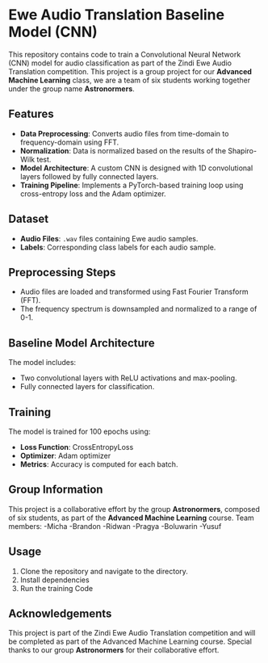 # Ewe Audio Translation Baseline Model (CNN)

This repository contains code to train a Convolutional Neural Network (CNN) model for audio classification as part of the Zindi Ewe Audio Translation competition. This project is a group project for our **Advanced Machine Learning** class, we are a team of six students working together under the group name **Astronormers**.

## Features
- **Data Preprocessing**: Converts audio files from time-domain to frequency-domain using FFT.
- **Normalization**: Data is normalized based on the results of the Shapiro-Wilk test.
- **Model Architecture**: A custom CNN is designed with 1D convolutional layers followed by fully connected layers.
- **Training Pipeline**: Implements a PyTorch-based training loop using cross-entropy loss and the Adam optimizer.

## Dataset
- **Audio Files**: `.wav` files containing Ewe audio samples.
- **Labels**: Corresponding class labels for each audio sample.

## Preprocessing Steps
- Audio files are loaded and transformed using Fast Fourier Transform (FFT).
- The frequency spectrum is downsampled and normalized to a range of 0-1.

## Baseline Model Architecture
The model includes:
- Two convolutional layers with ReLU activations and max-pooling.
- Fully connected layers for classification.

## Training
The model is trained for 100 epochs using:
- **Loss Function**: CrossEntropyLoss
- **Optimizer**: Adam optimizer
- **Metrics**: Accuracy is computed for each batch.

## Group Information
This project is a collaborative effort by the group **Astronormers**, composed of six students, as part of the **Advanced Machine Learning** course.
Team members:
-Micha
-Brandon
-Ridwan
-Pragya
-Boluwarin
-Yusuf

## Usage
1. Clone the repository and navigate to the directory.
2. Install dependencies
3. Run the training Code
   

## Acknowledgements
This project is part of the Zindi Ewe Audio Translation competition and will be completed as part of the Advanced Machine Learning course. Special thanks to our group **Astronormers** for their collaborative effort.
